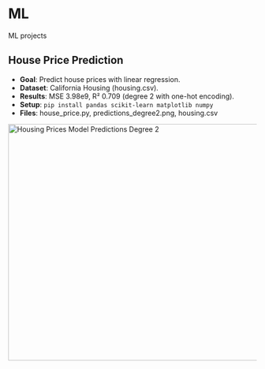 # ML
ML projects
## House Price Prediction
- **Goal**: Predict house prices with linear regression.
- **Dataset**: California Housing (housing.csv).
- **Results**: MSE 3.98e9, R² 0.709 (degree 2 with one-hot encoding).
- **Setup**: `pip install pandas scikit-learn matplotlib numpy`
- **Files**: house_price.py, predictions_degree2.png, housing.csv
<img width="640" height="480" alt="Housing Prices Model Predictions Degree 2" src="https://github.com/user-attachments/assets/3c7f3731-743f-4101-9ead-df86b1d22db2" />
